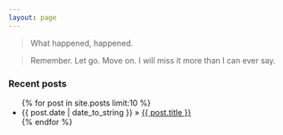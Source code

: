 ```yaml
---
layout: page
---
```


> What happened, happened.

> Remember. Let go. Move on. I will miss it more than I can ever say. 

### Recent posts
<ul class="posts">
{% for post in site.posts limit:10 %}
<li><span class="index-date-tag-fixed-width">{{ post.date | date_to_string }}</span> &raquo; <a href="{{ post.url }}">{{ post.title }}</a></li>
{% endfor %}
</ul>